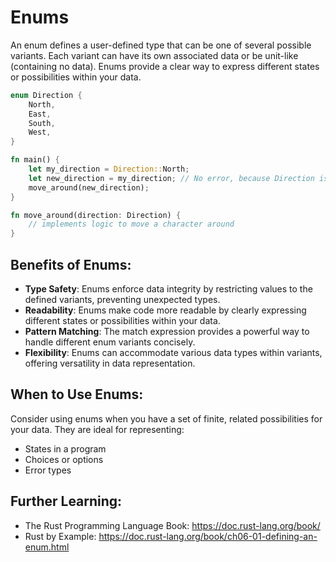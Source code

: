 # Enums
An enum defines a user-defined type that can be one of several possible variants. Each variant can have its own associated data or be unit-like (containing no data). Enums provide a clear way to express different states or possibilities within your data.
```rust
enum Direction {
    North,
    East,
    South,
    West,
}

fn main() {
    let my_direction = Direction::North;
    let new_direction = my_direction; // No error, because Direction is Copy
    move_around(new_direction);
}

fn move_around(direction: Direction) {
    // implements logic to move a character around
}
```
## **Benefits of Enums:**

- **Type Safety**: Enums enforce data integrity by restricting values to the defined variants, preventing unexpected types.
- **Readability**: Enums make code more readable by clearly expressing different states or possibilities within your data.
- **Pattern Matching**: The match expression provides a powerful way to handle different enum variants concisely.
- **Flexibility**: Enums can accommodate various data types within variants, offering versatility in data representation.


## **When to Use Enums**:

Consider using enums when you have a set of finite, related possibilities for your data. They are ideal for representing:

- States in a program 
- Choices or options
- Error types

## **Further Learning**:

- The Rust Programming Language Book: https://doc.rust-lang.org/book/
- Rust by Example: https://doc.rust-lang.org/book/ch06-01-defining-an-enum.html
